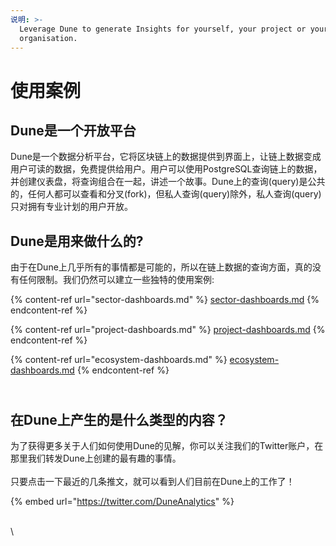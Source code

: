 ```yaml
---
说明: >-
  Leverage Dune to generate Insights for yourself, your project or your
  organisation.
---
```


# 使用案例

## Dune是一个开放平台

Dune是一个数据分析平台，它将区块链上的数据提供到界面上，让链上数据变成用户可读的数据，免费提供给用户。用户可以使用PostgreSQL查询链上的数据，并创建仪表盘，将查询组合在一起，讲述一个故事。Dune上的查询(query)是公共的，任何人都可以查看和分叉(fork)，但私人查询(query)除外，私人查询(query)只对拥有专业计划的用户开放。&#x20;


## **Dune是用来做什么的?**

由于在Dune上几乎所有的事情都是可能的，所以在链上数据的查询方面，真的没有任何限制。我们仍然可以建立一些独特的使用案例:&#x20;

{% content-ref url="sector-dashboards.md" %}
[sector-dashboards.md](sector-dashboards.md)
{% endcontent-ref %}

{% content-ref url="project-dashboards.md" %}
[project-dashboards.md](project-dashboards.md)
{% endcontent-ref %}

{% content-ref url="ecosystem-dashboards.md" %}
[ecosystem-dashboards.md](ecosystem-dashboards.md)
{% endcontent-ref %}

\
在Dune上产生的是什么类型的内容？
------------------------------------------

为了获得更多关于人们如何使用Dune的见解，你可以关注我们的Twitter账户，在那里我们转发Dune上创建的最有趣的事情。\
&#x20;\
只要点击一下最近的几条推文，就可以看到人们目前在Dune上的工作了！

{% embed url="https://twitter.com/DuneAnalytics" %}



&#x20;



\
\
